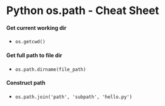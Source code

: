 # Python os.path - Cheat Sheet

#### Get current working dir
- `os.getcwd()`

#### Get full path to file dir
- `os.path.dirname(file_path)`

#### Construct path
- `os.path.join('path', 'subpath', 'hello.py')`
